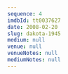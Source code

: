 ```yaml
---
sequence: 4
imdbId: tt0037627
date: 2008-02-20
slug: dakota-1945
medium: null
venue: null
venueNotes: null
mediumNotes: null
---
```


